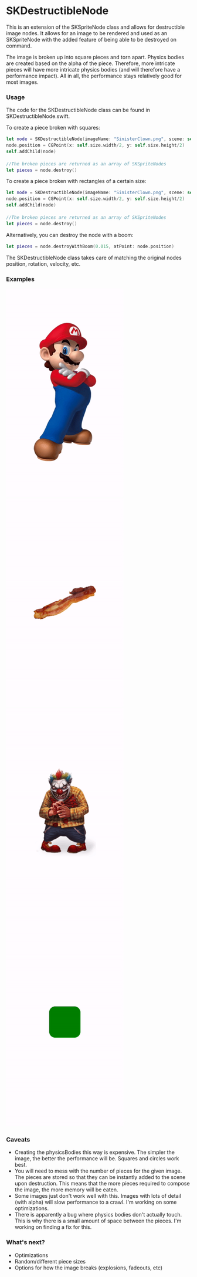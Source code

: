 # SKDestructibleNode
This is an extension of the SKSpriteNode class and allows for destructible image nodes. It allows for an image to be rendered and used as an SKSpriteNode with the added feature of being able to be destroyed on command.  

The image is broken up into square pieces and torn apart.  Physics bodies are created based on the alpha of the piece.  Therefore, more intricate pieces will have more intricate physics bodies (and will therefore have a performance impact).  All in all, the performance stays relatively good for most images. 

### Usage

The code for the SKDestructibleNode class can be found in SKDestructibleNode.swift.

To create a piece broken with squares:

```swift
let node = SKDestructibleNode(imageName: "SinisterClown.png", scene: self, pieceSize: 25)
node.position = CGPoint(x: self.size.width/2, y: self.size.height/2)
self.addChild(node)

//The broken pieces are returned as an array of SKSpriteNodes
let pieces = node.destroy()
```
To create a piece broken with rectangles of a certain size:
```swift
let node = SKDestructibleNode(imageName: "SinisterClown.png", scene: self, rectSize: CGSize(width: 50, height: 20))
node.position = CGPoint(x: self.size.width/2, y: self.size.height/2)
self.addChild(node)

//The broken pieces are returned as an array of SKSpriteNodes
let pieces = node.destroy()
```

Alternatively, you can destroy the node with a boom: 
```swift
let pieces = node.destroyWithBoom(0.015, atPoint: node.position)
```
The SKDestructibleNode class takes care of matching the original nodes position, rotation, velocity, etc.  

### Examples

![Mario](MarioBreak.gif)
![Bacon](BaconCrumble.gif)
![Clown](ClownDestruction.gif)
![Boom](SquareBoom.gif)

### Caveats

* Creating the physicsBodies this way is expensive.  The simpler the image, the better the performance will be.  Squares and circles work best. 
* You will need to mess with the number of pieces for the given image.  The pieces are stored so that they can be instantly added to the scene upon destruction.  This means that the more pieces required to compose the image, the more memory will be eaten.
* Some images just don't work well with this.  Images with lots of detail (with alpha) will slow performance to a crawl. I'm working on some optimizations. 
* There is apparently a bug where physics bodies don't actually touch.  This is why there is a small amount of space between the pieces.  I'm working on finding a fix for this. 

### What's next?

* Optimizations
* Random/different piece sizes
* Options for how the image breaks (explosions, fadeouts, etc)
